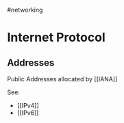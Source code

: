 #networking 
# Internet Protocol


## Addresses
Public Addresses allocated by [[IANA]]

See:
- [[IPv4]]
- [[IPv6]]